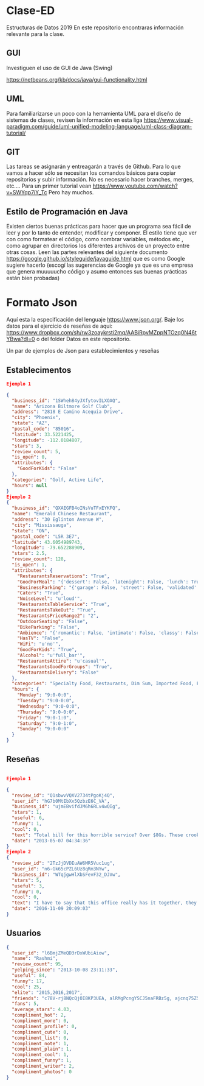 # Clase-ED
Estructuras de Datos 2019
En este repositorio encontraras información relevante para la clase.

## GUI
Investiguen el uso de GUI de Java (Swing)

https://netbeans.org/kb/docs/java/gui-functionality.html


## UML
Para familiarizarse un poco con la herramienta UML para el diseño de sistemas de clases, revisen la información en esta liga <https://www.visual-paradigm.com/guide/uml-unified-modeling-language/uml-class-diagram-tutorial/>

## GIT
Las tareas se asignarán y entreagarán a través de Github.
Para lo que vamos a hacer sólo se necesitan los comandos básicos para copiar repositorios y subir información. No es necesario hacer branches, merges, etc....
Para un primer tutorial vean <https://www.youtube.com/watch?v=SWYqp7iY_Tc>
Pero hay muchos.

## Estilo de Programación en Java

Existen ciertos buenas prácticas para hacer que un programa sea fácil de leer y por lo tanto de entender, modificar y componer. El estilo tiene que ver con como formatear el código, como nombrar variables, métodos etc , como agrupar en directorios los diferentes archivos de un proyecto entre otras cosas.
Leen las partes relevantes del siguiente documento
<https://google.github.io/styleguide/javaguide.html> que es como Google sugiere hacerlo (escogí las sugerencias de Google ya que es una empresa que genera muuuuucho código y asumo entonces sus buenas prácticas están bien probadas)

# Formato Json
Aquí esta la especificación del lenguaje <https://www.json.org/>.
Baje los datos para el ejercicio de reseñas de aqui: <https://www.dropbox.com/sh/rw3zoaykrsti2mq/AABiRpvMZppNTOzq0N46tYBwa?dl=0> o del folder Datos en este repositorio.

Un par de ejemplos de Json para establecimientos y reseñas
## Establecimentos
```Json
Ejemplo 1

{
  "business_id": "1SWheh84yJXfytovILXOAQ",
  "name": "Arizona Biltmore Golf Club",
  "address": "2818 E Camino Acequia Drive",
  "city": "Phoenix",
  "state": "AZ",
  "postal_code": "85016",
  "latitude": 33.5221425,
  "longitude": -112.0184807,
  "stars": 3,
  "review_count": 5,
  "is_open": 0,
  "attributes": {
    "GoodForKids": "False"
  },
  "categories": "Golf, Active Life",
  "hours": null
}
Ejemplo 2
{
  "business_id": "QXAEGFB4oINsVuTFxEYKFQ",
  "name": "Emerald Chinese Restaurant",
  "address": "30 Eglinton Avenue W",
  "city": "Mississauga",
  "state": "ON",
  "postal_code": "L5R 3E7",
  "latitude": 43.6054989743,
  "longitude": -79.652288909,
  "stars": 2.5,
  "review_count": 128,
  "is_open": 1,
  "attributes": {
    "RestaurantsReservations": "True",
    "GoodForMeal": "{'dessert': False, 'latenight': False, 'lunch': True, 'dinner': True, 'brunch': False, 'breakfast': False}",
    "BusinessParking": "{'garage': False, 'street': False, 'validated': False, 'lot': True, 'valet': False}",
    "Caters": "True",
    "NoiseLevel": "u'loud'",
    "RestaurantsTableService": "True",
    "RestaurantsTakeOut": "True",
    "RestaurantsPriceRange2": "2",
    "OutdoorSeating": "False",
    "BikeParking": "False",
    "Ambience": "{'romantic': False, 'intimate': False, 'classy': False, 'hipster': False, 'divey': False, 'touristy': False, 'trendy': False, 'upscale': False, 'casual': True}",
    "HasTV": "False",
    "WiFi": "u'no'",
    "GoodForKids": "True",
    "Alcohol": "u'full_bar'",
    "RestaurantsAttire": "u'casual'",
    "RestaurantsGoodForGroups": "True",
    "RestaurantsDelivery": "False"
  },
  "categories": "Specialty Food, Restaurants, Dim Sum, Imported Food, Food, Chinese, Ethnic Food, Seafood",
  "hours": {
    "Monday": "9:0-0:0",
    "Tuesday": "9:0-0:0",
    "Wednesday": "9:0-0:0",
    "Thursday": "9:0-0:0",
    "Friday": "9:0-1:0",
    "Saturday": "9:0-1:0",
    "Sunday": "9:0-0:0"
  }
}
```
## Reseñas
```json

Ejemplo 1

{
  "review_id": "Q1sbwvVQXV2734tPgoKj4Q",
  "user_id": "hG7b0MtEbXx5QzbzE6C_VA",
  "business_id": "ujmEBvifdJM6h6RLv4wQIg",
  "stars": 1,
  "useful": 6,
  "funny": 1,
  "cool": 0,
  "text": "Total bill for this horrible service? Over $8Gs. These crooks actually had the nerve to charge us $69 for 3 pills. I checked online the pills can be had for 19 cents EACH! Avoid Hospital ERs at all costs.",
  "date": "2013-05-07 04:34:36"
}
Ejemplo 2
{
  "review_id": "2TzJjDVDEuAW6MR5Vuc1ug",
  "user_id": "n6-Gk65cPZL6Uz8qRm3NYw",
  "business_id": "WTqjgwHlXbSFevF32_DJVw",
  "stars": 5,
  "useful": 3,
  "funny": 0,
  "cool": 0,
  "text": "I have to say that this office really has it together, they are so organized and friendly!  Dr. J. Phillipp is a great dentist, very friendly and professional.  The dental assistants that helped in my procedure were amazing, Jewel and Bailey helped me to feel comfortable!  I don't have dental insurance, but they have this insurance through their office you can purchase for $80 something a year and this gave me 25% off all of my dental work, plus they helped me get signed up for care credit which I knew nothing about before this visit!  I highly recommend this office for the nice synergy the whole office has!",
  "date": "2016-11-09 20:09:03"
}
```
## Usuarios
```Json
{
  "user_id": "l6BmjZMeQD3rDxWUbiAiow",
  "name": "Rashmi",
  "review_count": 95,
  "yelping_since": "2013-10-08 23:11:33",
  "useful": 84,
  "funny": 17,
  "cool": 25,
  "elite": "2015,2016,2017",
  "friends": "c78V-rj8NQcQjOI8KP3UEA, alRMgPcngYSCJ5naFRBz5g, ajcnq75Z5xxkvUSmmJ1bCg, BSMAmp2-wMzCkhTfq9ToNg, jka10dk9ygX76hJG0gfPZQ, dut0e4xvme7QSlesOycHQA, l4l5lBnK356zBua7B-UJ6Q, 0HicMOOs-M_gl2eO-zES4Q, _uI57wL2fLyftrcSFpfSGQ, T4_Qd0YWbC3co6WSMw4vxg, iBRoLWPtWmsI1kdbE9ORSA, xjrUcid6Ymq0DoTJELkYyw, GqadWVzJ6At-vgLzK_SKgA, DvB13VJBmSnbFXBVBsKmDA, vRP9nQkYTeNioDjtxZlVhg, gT0A1iN3eeQ8EMAjJhwQtw, 6yCWjFPtp_AD4x93WAwmnw, 1dKzpNnib-JlViKv8_Gt5g, 3Bv4_JxHXq-gVLOxYMQX0Q, ikQyfu1iViYh8T0us7wiFQ, f1GGltNaB7K5DR1jf3dOmg, tgeFUChlh7v8bZFVl2-hjQ, -9-9oyXlqsMG2he5xIWdLQ, Adj9fBPVJad8vSs-mIP7gw, Ce49RY8CKXVsTifxRYFTsw, M1_7TLi8CbdA89nFLlH4iw, wFsNv-hqbW_F5-IRqfBN6g, 0Q1L7zXHocaUZ2gsG2XJeg, cBFgmOCBdhYa0xoFEAzp_g, VrD_AgiFvzqtlR15vir3SQ, cpE-7HK514Sr5vpSen9CEQ, F1UYelhPFB-zIKlt0ygIZg, CQAL1hvsLMCzuJf9AglsXw, 1KnY1wr15WfEWIRLB9IS6g, QWFQ-kXBiLbid-lm5Jr3dQ, nymT8liFugCrM16lTy0ZfQ, qj69bdd885heDvUPCyHd2Q, DySCZZcgbdrlHgEovk5y9w, lZMJIDuvhT9Dy4KyquLXyA, b_9Gn7wS93AoPZPR0dIJqQ, N07g1IaLh0_6sUjtiSRe4w, YdfPX_7DxSnKvvdCJ57iOw, 8GYryZPD22W7WgQ8kvMkEQ, cpQmAgOWatghp14h1pn1dQ, EnchhymLYMqftCRjqvVWmw, -JdfKhFktE7Zs9BMDFcPeQ, uWhC9eof98zPkvsalgaqJw, eyTlNDDaiPatfe6mheIZ0g, VfHq0o73aKsODvfAhwAQtg, kvD5tICngLAaQDujSFWupA, dXacwEhqi9-3_XT6JeH0Og, NfU0zDaTMEQ4-X9dbQWd9A, cTHWBdjSKbctSUIvWsgFxw, 3IEtCbSDF5t7RkZ20T6s9A, HJJXTrp6UybYyPdQ9DA0JA, JaXogQFVjzGRAeBvzamBHg, NUonfKkjS1iVqnNITtgXZg, D5vaJAYp0sOrGfsj9qvsMA, H27Ecbwwu4FGAlLgICourw, S8HrLmMiE4u8FWYWkNEoTw, Io36Y3xWQcIX9rYvPcYfXQ, J5mcqh8KxYpqjaLBNlwcig, -nTB3_08g06fD0GT8AtDBQ, wMpFA46lihK8oFns_5p65A, RZGFJHeomGJCWp3xcL3ejA, ZoQSzzXoSP1RxOD4Amv9Bg, qzM0EB0SkuuGIFv0adjQAQ, HuM6vvuveken-fPZ7d4olA, H3oukHpGpn9n_mJwSDSQyQ, PkmsJsQ8FIZe8eh8c_u96g, wSByVbwME4MzgkJaFyfvNg, YEVqknoDmrHAoUbHX0nPnA, li3vsK1XAPmeJYAUTYflHQ, MKc8yXi0glbPYt0Qb4PECw, fQPH6W9fksi27gkuUPnFaA, amrCMrDsoRetYFg2kwwdFA, 84dVQ6n6r2ezNaTuc7RkKA, yW9QjWY0olv5-uRKv3t_Kw, 5XJDj7c3eoidfQ3jW18Zgw, txSc6a6pIDctvwyBeu7Aqg, HFbbDCyyqP9xPkUlcxeIdg, hTUv5oh2do6Z3OppPuuiJA, gSqonG9J4fNM-fl_fE71AA, pd9mgTFpBTg5F9x-MsczNg, j3VE22V2GcHiH8UZxfFLfw, NYXlMW-T-3V4Jqr4r-i0Wg, btxgAZedxX8IWhMifA7Xkg, -Hp5mPLiRJNFnyeX5Ygzag, P6-DwVg6-t2JuQwIUEk0iQ, OI2TvxYvZrAodBG_RF53Xw, bHxf_VPKmZur1Bier-6A2A, Et_Sb39cVm81_Xe9HDM8ZQ, 5HwGl2UyYbaRq8aD6YC-fA, ZK228WMcCKLo5thcjD7rdw, iTf8wojwfm0NOi7dOiz3Nw, btYRxQYNJjpecflNHtFH0A, Kgo42FzpW_dXFgDKoewbtg, MNk_1Q_dqOY3xxHZKeO8VQ, AlwD504T9k0m5lkg3k5g6Q",
  "fans": 5,
  "average_stars": 4.03,
  "compliment_hot": 2,
  "compliment_more": 0,
  "compliment_profile": 0,
  "compliment_cute": 0,
  "compliment_list": 0,
  "compliment_note": 1,
  "compliment_plain": 1,
  "compliment_cool": 1,
  "compliment_funny": 1,
  "compliment_writer": 2,
  "compliment_photos": 0
}

```
